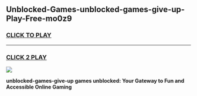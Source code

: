 
## Unblocked-Games-unblocked-games-give-up-Play-Free-mo0z9
<h3>
<a href="https://premium76.site?title=unblocked-games-give-up&ref=19M">CLICK TO PLAY</a></h3>
<hr>

<h3>
<a href="https://premium76.site?title=unblocked-games-give-up&ref=19M">CLICK 2 PLAY</a>
  
</h3>

<a href="https://premium76.site?title=unblocked-games-give-up&ref=19M"><img src="https://clearcache.store/games.png"></a>


**unblocked-games-give-up games unblocked: Your Gateway to Fun and Accessible Online Gaming**
